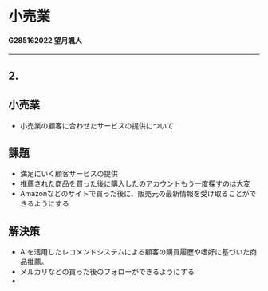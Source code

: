 # 小売業

#### G285162022 望月颯人
----

## 2.

## 小売業
- 小売業の顧客に合わせたサービスの提供について

## 課題
- 満足にいく顧客サービスの提供
- 推薦された商品を買った後に購入したのアカウントもう一度探すのは大変
- Amazonなどのサイトで買った後に、販売元の最新情報を受け取ることができるようにする
## 解決策
- AIを活用したレコメンドシステムによる顧客の購買履歴や嗜好に基づいた商品推薦。
- メルカリなどの買った後のフォローができるようにする
- 

